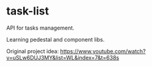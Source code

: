# task-list

API for tasks management.

Learning pedestal and component libs.

Original project idea: https://www.youtube.com/watch?v=uSLw6DUJ3MY&list=WL&index=7&t=638s

